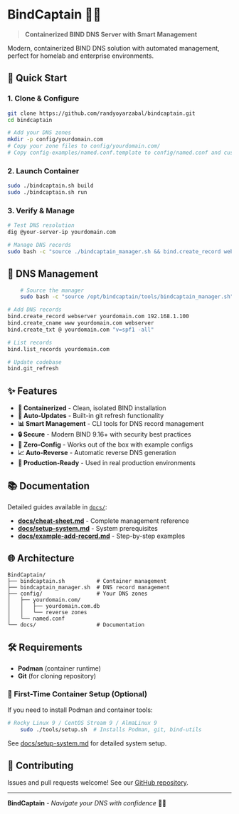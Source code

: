 # BindCaptain 🌊⚓

> **Containerized BIND DNS Server with Smart Management**

Modern, containerized BIND DNS solution with automated management, perfect for homelab and enterprise environments.

## 🚀 Quick Start

### 1. Clone & Configure
```bash
git clone https://github.com/randyoyarzabal/bindcaptain.git
cd bindcaptain

# Add your DNS zones
mkdir -p config/yourdomain.com
# Copy your zone files to config/yourdomain.com/
# Copy config-examples/named.conf.template to config/named.conf and customize
```

### 2. Launch Container
```bash
sudo ./bindcaptain.sh build
sudo ./bindcaptain.sh run
```

### 3. Verify & Manage
```bash
# Test DNS resolution
dig @your-server-ip yourdomain.com

# Manage DNS records
sudo bash -c "source ./bindcaptain_manager.sh && bind.create_record webserver yourdomain.com 192.168.1.100"
```

## 📝 DNS Management

```bash
    # Source the manager
    sudo bash -c "source /opt/bindcaptain/tools/bindcaptain_manager.sh"

# Add DNS records
bind.create_record webserver yourdomain.com 192.168.1.100
bind.create_cname www yourdomain.com webserver
bind.create_txt @ yourdomain.com "v=spf1 -all"

# List records
bind.list_records yourdomain.com

# Update codebase
bind.git_refresh
```

## ✨ Features

- **🐳 Containerized** - Clean, isolated BIND installation
- **🔄 Auto-Updates** - Built-in git refresh functionality  
- **📊 Smart Management** - CLI tools for DNS record management
- **🔒 Secure** - Modern BIND 9.16+ with security best practices
- **🔧 Zero-Config** - Works out of the box with example configs
- **📈 Auto-Reverse** - Automatic reverse DNS generation
- **🎯 Production-Ready** - Used in real production environments

## 📚 Documentation

Detailed guides available in [`docs/`](docs/):

- **[docs/cheat-sheet.md](docs/cheat-sheet.md)** - Complete management reference
- **[docs/setup-system.md](docs/setup-system.md)** - System prerequisites  
- **[docs/example-add-record.md](docs/example-add-record.md)** - Step-by-step examples

## 🌐 Architecture

```
BindCaptain/
├── bindcaptain.sh          # Container management
├── bindcaptain_manager.sh  # DNS record management  
├── config/                 # Your DNS zones
│   ├── yourdomain.com/
│   │   ├── yourdomain.com.db
│   │   └── reverse zones
│   └── named.conf
└── docs/                   # Documentation
```

## 🛠️ Requirements

- **Podman** (container runtime)
- **Git** (for cloning repository)

### 🔧 First-Time Container Setup (Optional)

If you need to install Podman and container tools:

```bash
# Rocky Linux 9 / CentOS Stream 9 / AlmaLinux 9
    sudo ./tools/setup.sh  # Installs Podman, git, bind-utils
```

See [docs/setup-system.md](docs/setup-system.md) for detailed system setup.

## 🤝 Contributing

Issues and pull requests welcome! See our [GitHub repository](https://github.com/randyoyarzabal/bindcaptain).

---

**BindCaptain** - *Navigate your DNS with confidence* 🌊⚓